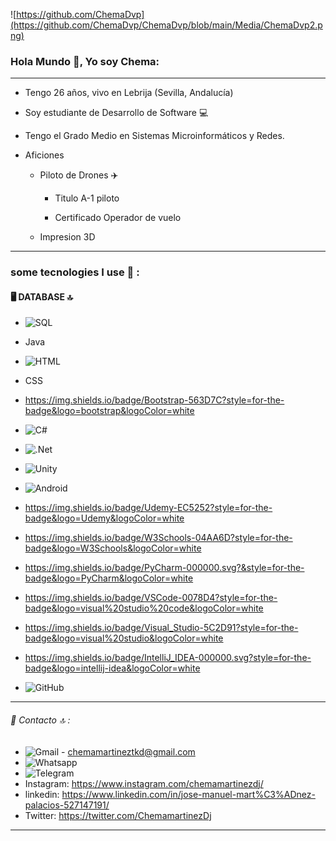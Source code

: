 ![https://github.com/ChemaDvp](https://github.com/ChemaDvp/ChemaDvp/blob/main/Media/ChemaDvp2.png)

### Hola Mundo 👋, Yo soy Chema:

***

* Tengo 26 años, vivo en Lebrija (Sevilla, Andalucía)

* Soy estudiante de Desarrollo de Software 💻

* Tengo el Grado Medio en Sistemas Microinformáticos y Redes.

* Aficiones
  
  * Piloto de Drones ✈️
    
    * Titulo A-1 piloto
    
    * Certificado Operador de vuelo
  
  * Impresion 3D

---

### some tecnologies I use 🎯 :
#### 🖥️ DATABASE 🔝
- ![SQL](https://img.shields.io/badge/MySQL-005C84?style=for-the-badge&logo=mysql&logoColor=white)

- Java

- ![HTML](https://img.shields.io/badge/HTML5-E34F26?style=for-the-badge&logo=html5&logoColor=white)

- CSS
- https://img.shields.io/badge/Bootstrap-563D7C?style=for-the-badge&logo=bootstrap&logoColor=white



- ![C#](https://img.shields.io/badge/C%23-239120?style=for-the-badge&logo=c-sharp&logoColor=white)

- ![.Net](https://img.shields.io/badge/.NET-512BD4?style=for-the-badge&logo=dotnet&logoColor=white)
  
- ![Unity](https://img.shields.io/badge/Unity-100000?style=for-the-badge&logo=unity&logoColor=white)

- ![Android](https://img.shields.io/badge/Android-3DDC84?style=for-the-badge&logo=android&logoColor=white)

- https://img.shields.io/badge/Udemy-EC5252?style=for-the-badge&logo=Udemy&logoColor=white

- https://img.shields.io/badge/W3Schools-04AA6D?style=for-the-badge&logo=W3Schools&logoColor=white
- https://img.shields.io/badge/PyCharm-000000.svg?&style=for-the-badge&logo=PyCharm&logoColor=white
- https://img.shields.io/badge/VSCode-0078D4?style=for-the-badge&logo=visual%20studio%20code&logoColor=white
- https://img.shields.io/badge/Visual_Studio-5C2D91?style=for-the-badge&logo=visual%20studio&logoColor=white
- https://img.shields.io/badge/IntelliJ_IDEA-000000.svg?style=for-the-badge&logo=intellij-idea&logoColor=white
- ![GitHub](https://img.shields.io/badge/GitHub-100000?style=for-the-badge&logo=github&logoColor=white)
---

###### 📱 Contacto 🔝 :

- ![Gmail](https://img.shields.io/badge/Gmail-D14836?style=for-the-badge&logo=gmail&logoColor=white) - chemamartineztkd@gmail.com
- ![Whatsapp](https://img.shields.io/badge/WhatsApp-25D366?style=for-the-badge&logo=whatsapp&logoColor=white)
- ![Telegram](https://img.shields.io/badge/Telegram-2CA5E0?style=for-the-badge&logo=telegram&logoColor=white)
- Instagram: https://www.instagram.com/chemamartinezdj/
- linkedin: https://www.linkedin.com/in/jose-manuel-mart%C3%ADnez-palacios-527147191/
- Twitter: https://twitter.com/ChemamartinezDj

---
